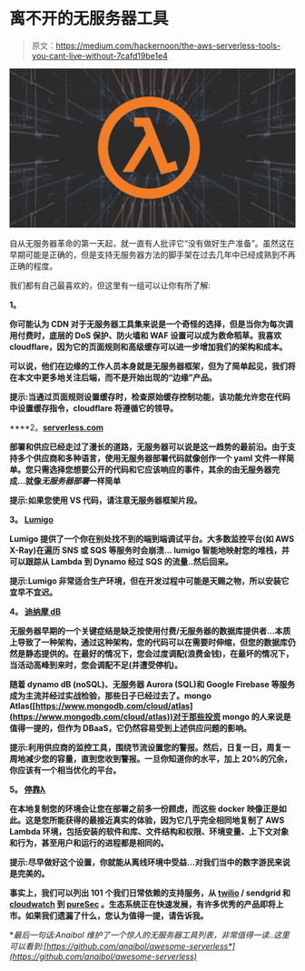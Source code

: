 # 离不开的无服务器工具

> 原文：<https://medium.com/hackernoon/the-aws-serverless-tools-you-cant-live-without-7cafd19be1e4>

![](img/7a6342b547c37c8c790dea927f7ed367.png)

自从无服务器革命的第一天起，就一直有人批评它“没有做好生产准备”。虽然这在早期可能是正确的，但是支持无服务器方法的脚手架在过去几年中已经成熟到不再正确的程度。

我们都有自己最喜欢的，但这里有一组可以让你有所了解:

**1。**[](http://www.cloudflare.com)

**你可能认为 CDN 对于无服务器工具集来说是一个奇怪的选择，但是当你为每次调用付费时，底层的 DoS 保护、防火墙和 WAF 设置可以成为救命稻草。我喜欢 cloudflare，因为它的页面规则和高级缓存可以进一步增加我们的架构和成本。**

**可以说，他们在边缘的工作人员本身就是无服务器框架，但为了简单起见，我们将在本文中更多地关注后端，而不是开始出现的“边缘”产品。**

**提示:当通过页面规则设置缓存时，检查原始缓存控制功能，该功能允许您在代码中设置缓存指令，cloudflare 将遵循它的领导。**

****2。**[**serverless.com**](https://serverless.com/)**

**部署和供应已经走过了漫长的道路，无服务器可以说是这一趋势的最前沿。由于支持多个供应商和多种语言，使用无服务器部署代码就像创作一个 yaml 文件一样简单。您只需选择您想要公开的代码和它应该响应的事件，其余的由无服务器完成…就像*无服务器部署*一样简单**

**提示:如果您使用 VS 代码，请注意无服务器框架片段。**

****3。** [**Lumigo**](https://www.lumigo.io/)**

**Lumigo 提供了一个你在别处找不到的端到端调试平台。大多数监控平台(如 AWS X-Ray)在遍历 SNS 或 SQS 等服务时会崩溃… lumigo 智能地映射您的堆栈，并可以跟踪从 Lambda 到 Dynamo 经过 SQS 的流量..然后回来。**

**提示:Lumigo 非常适合生产环境，但在开发过程中可能是天赐之物，所以安装它宜早不宜迟。**

****4。** [**迪纳摩 dB**](https://aws.amazon.com/dynamodb/)**

**无服务器早期的一个关键症结是缺乏按使用付费/无服务器的数据库提供者…本质上导致了一种架构，通过这种架构，您的代码可以在需要时伸缩，但您的数据库仍然是静态提供的。在最好的情况下，您会过度调配(浪费金钱)，在最坏的情况下，当活动高峰到来时，您会调配不足(并遭受停机)。**

**随着 dynamo dB (noSQL)、无服务器 Aurora (SQL)和 Google Firebase 等服务成为主流并经过实战检验，那些日子已经过去了。mongo Atlas([https://www.mongodb.com/cloud/atlas](https://www.mongodb.com/cloud/atlas))对于那些投资 mongo 的人来说是值得一提的，但作为 DBaaS，它仍然容易受到上述供应问题的影响。**

**提示:利用供应商的监控工具，围绕节流设置您的警报。然后，日复一日，周复一周地减少您的容量，直到您收到警报。一旦你知道你的水平，加上 20%的冗余，你应该有一个相当优化的平台。**

****5。** [**停靠λ**](https://github.com/lambci/docker-lambda)**

**在本地复制您的环境会让您在部署之前多一份顾虑，而这些 docker 映像正是如此。这是您所能获得的最接近真实的体验，因为它几乎完全相同地复制了 AWS Lambda 环境，包括安装的软件和库、文件结构和权限、环境变量、上下文对象和行为，甚至用户和运行的进程都是相同的。**

**提示:尽早做好这个设置，你就能从离线环境中受益…对我们当中的数字游民来说是完美的。**

**事实上，我们可以列出 101 个我们日常依赖的支持服务，从 [twilio](https://www.twilio.com/) / sendgrid 和 [cloudwatch](https://aws.amazon.com/cloudwatch/) 到 [pureSec](https://www.puresec.io/) 。生态系统正在快速发展，有许多优秀的产品即将上市。如果我们遗漏了什么，您认为值得一提，请告诉我。**

***最后一句话:Anaibol 维护了一个惊人的无服务器工具列表，非常值得一读..这里可以看到:*[*https://github.com/anaibol/awesome-serverless*](https://github.com/anaibol/awesome-serverless)**